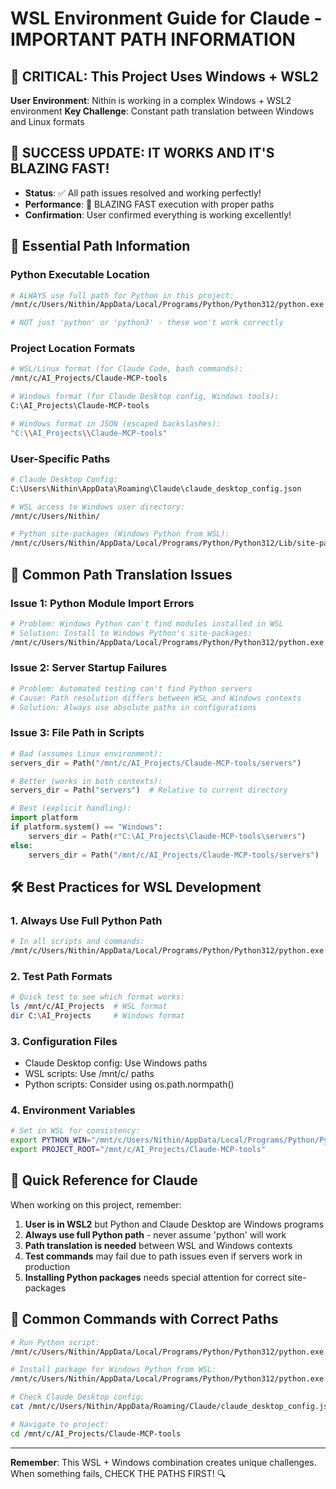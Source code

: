 # WSL Environment Guide for Claude - IMPORTANT PATH INFORMATION

## 🚨 **CRITICAL: This Project Uses Windows + WSL2**

**User Environment**: Nithin is working in a complex Windows + WSL2 environment
**Key Challenge**: Constant path translation between Windows and Linux formats

## 🎉 **SUCCESS UPDATE: IT WORKS AND IT'S BLAZING FAST!**
- **Status**: ✅ All path issues resolved and working perfectly!
- **Performance**: 🚀 BLAZING FAST execution with proper paths
- **Confirmation**: User confirmed everything is working excellently!

## 📍 **Essential Path Information**

### Python Executable Location
```bash
# ALWAYS use full path for Python in this project:
/mnt/c/Users/Nithin/AppData/Local/Programs/Python/Python312/python.exe

# NOT just 'python' or 'python3' - these won't work correctly
```

### Project Location Formats
```bash
# WSL/Linux format (for Claude Code, bash commands):
/mnt/c/AI_Projects/Claude-MCP-tools

# Windows format (for Claude Desktop config, Windows tools):
C:\AI_Projects\Claude-MCP-tools

# Windows format in JSON (escaped backslashes):
"C:\\AI_Projects\\Claude-MCP-tools"
```

### User-Specific Paths
```bash
# Claude Desktop Config:
C:\Users\Nithin\AppData\Roaming\Claude\claude_desktop_config.json

# WSL access to Windows user directory:
/mnt/c/Users/Nithin/

# Python site-packages (Windows Python from WSL):
/mnt/c/Users/Nithin/AppData/Local/Programs/Python/Python312/Lib/site-packages
```

## 🔄 **Common Path Translation Issues**

### Issue 1: Python Module Import Errors
```bash
# Problem: Windows Python can't find modules installed in WSL
# Solution: Install to Windows Python's site-packages:
/mnt/c/Users/Nithin/AppData/Local/Programs/Python/Python312/python.exe -m pip install --target "C:\\Users\\Nithin\\AppData\\Local\\Programs\\Python\\Python312\\Lib\\site-packages" package_name
```

### Issue 2: Server Startup Failures
```python
# Problem: Automated testing can't find Python servers
# Cause: Path resolution differs between WSL and Windows contexts
# Solution: Always use absolute paths in configurations
```

### Issue 3: File Path in Scripts
```python
# Bad (assumes Linux environment):
servers_dir = Path("/mnt/c/AI_Projects/Claude-MCP-tools/servers")

# Better (works in both contexts):
servers_dir = Path("servers")  # Relative to current directory

# Best (explicit handling):
import platform
if platform.system() == "Windows":
    servers_dir = Path(r"C:\AI_Projects\Claude-MCP-tools\servers")
else:
    servers_dir = Path("/mnt/c/AI_Projects/Claude-MCP-tools/servers")
```

## 🛠️ **Best Practices for WSL Development**

### 1. **Always Use Full Python Path**
```bash
# In all scripts and commands:
/mnt/c/Users/Nithin/AppData/Local/Programs/Python/Python312/python.exe
```

### 2. **Test Path Formats**
```bash
# Quick test to see which format works:
ls /mnt/c/AI_Projects  # WSL format
dir C:\AI_Projects     # Windows format
```

### 3. **Configuration Files**
- Claude Desktop config: Use Windows paths
- WSL scripts: Use /mnt/c/ paths
- Python scripts: Consider using os.path.normpath()

### 4. **Environment Variables**
```bash
# Set in WSL for consistency:
export PYTHON_WIN="/mnt/c/Users/Nithin/AppData/Local/Programs/Python/Python312/python.exe"
export PROJECT_ROOT="/mnt/c/AI_Projects/Claude-MCP-tools"
```

## 📝 **Quick Reference for Claude**

When working on this project, remember:
1. **User is in WSL2** but Python and Claude Desktop are Windows programs
2. **Always use full Python path** - never assume 'python' will work
3. **Path translation is needed** between WSL and Windows contexts
4. **Test commands** may fail due to path issues even if servers work in production
5. **Installing Python packages** needs special attention for correct site-packages

## 🎯 **Common Commands with Correct Paths**

```bash
# Run Python script:
/mnt/c/Users/Nithin/AppData/Local/Programs/Python/Python312/python.exe script.py

# Install package for Windows Python from WSL:
/mnt/c/Users/Nithin/AppData/Local/Programs/Python/Python312/python.exe -m pip install package_name

# Check Claude Desktop config:
cat /mnt/c/Users/Nithin/AppData/Roaming/Claude/claude_desktop_config.json

# Navigate to project:
cd /mnt/c/AI_Projects/Claude-MCP-tools
```

---
**Remember**: This WSL + Windows combination creates unique challenges. When something fails, CHECK THE PATHS FIRST! 🔍
